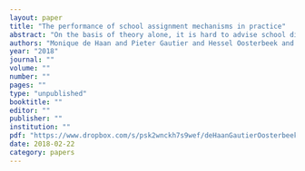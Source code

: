 ```yaml
---
layout: paper
title: "The performance of school assignment mechanisms in practice"
abstract: "On the basis of theory alone, it is hard to advise school districts which school assignment mechanism to adopt. While the Deferred Acceptance (DA) mechanism has some desirable properties (strategy proofness and stability) that the Boston mechanism lacks, Boston may outperform DA in terms of welfare because it allows students to express the intensity of their preferences. We use a unique combination of administrative data and survey data to compare the two mechanisms empirically. We find that DA results in higher average welfare than Boston. This finding contradicts the baseline results from some recent studies that use structural approaches. This contradiction can be attributed to the structural models' assumption that students do not make strategic mistakes. When we impose this assumption, the welfare ranking of the mechanisms reverses."
authors: "Monique de Haan and Pieter Gautier and Hessel Oosterbeek and Bas van der Klaauw"
year: "2018"
journal: ""
volume: ""
number: ""
pages: ""
type: "unpublished"
booktitle: ""
editor: ""
publisher: ""
institution: ""
pdf: "https://www.dropbox.com/s/psk2wnckh7s9wef/deHaanGautierOosterbeekVanderKlaauw2018feb.pdf?dl=0"
date: 2018-02-22
category: papers
---
```


